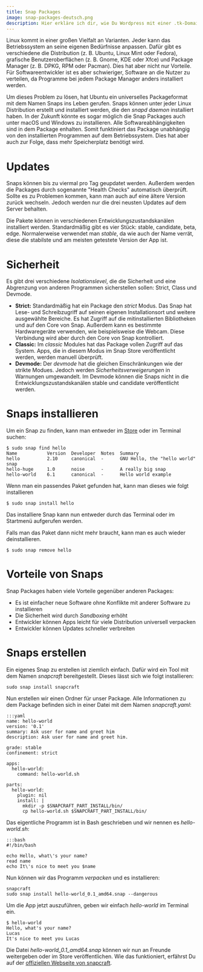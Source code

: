 ```yaml
---
title: Snap Packages
image: snap-packages-deutsch.png
description: Hier erkläre ich dir, wie Du Wordpress mit einer .tk-Domain einrichtet. Dafür verwenden wir freenom zur Domainregistrierung und Hostinger als Webhoster.
---
```


Linux kommt in einer großen Vielfalt an Varianten. Jeder kann das Betriebssystem an seine eigenen Bedürfnisse anpassen. Dafür gibt es verschiedene die Distribution (z. B. Ubuntu, Linux Mint oder Fedora), grafische Benutzeroberflächen (z. B. Gnome, KDE oder Xfce) und Package Manager (z. B. DPKG, RPM oder Pacman). Dies hat aber nicht nur Vorteile. Für Softwareentwickler ist es  aber schwieriger, Software an die Nutzer zu verteilen, da Programme bei jedem Package Manager anders installiert werden. 

Um dieses Problem zu lösen, hat Ubuntu ein universelles Packageformat mit dem Namen Snaps ins Leben gerufen. Snaps können unter jeder Linux Distribution erstellt und installiert werden, die den *snapd daemon* installiert haben. In der Zukunft könnte es sogar möglich die Snap Packages auch unter macOS und Windows zu installieren. Alle Softwareabhängigkeiten sind in dem Package enhalten. Somit funktiniert das Package unabhängig von den installierten Programmen auf dem Betriebssystem. Dies hat aber auch zur Folge, dass mehr Speicherplatz benötigt wird.

# Updates

Snaps können bis zu viermal pro Tag geupdatet werden. Außerdem werden die Packages durch sogenannte "Health Checks" automatisch überprüft. Sollte es zu Problemen kommen, kann man auch auf eine ältere Version zurück wechseln. Jedoch werden nur die drei neusten Updates auf dem Server behalten.

Die Pakete können in verschiedenen Entwicklungszustandskanälen installiert werden. Standardmäßig gibt es vier Stück: stable, candidate, beta, edge. Normalerweise verwendet man *stable*, da wie auch der Name verrät, diese die stabilste und am meisten getestete Version der App ist.

# Sicherheit

Es gibt drei verschiedene *Isolationslevel*, die die Sicherheit und eine Abgrenzung von anderen Programmen sicherstellen sollen: Strict, Class und Devmode.

- **Strict:** Standardmäßig hat ein Package den *strict* Modus. Das Snap hat Lese- und Schreibzugriff auf seinen eigenen Installationsort und weitere ausgewählte Bereiche. Es hat Zugriff auf die mitinstallierten Bibliotheken und auf den Core von Snap. Außerdem kann es bestimmte Hardwaregeräte verwenden, wie beispielsweise die Webcam. Diese Verbindung wird aber durch den Core von Snap kontrolliert.
- **Classic:** Im *classic* Modules hat das Package vollen Zugriff auf das System. Apps, die in diesem Modus im Snap Store veröffentlicht werden, werden manuell überprüft.
- **Devmode:** Der *devmode* hat die gleichen Einschränkungen wie der strikte Modues. Jedoch werden *Sicherheitsverweigerungen* in Warnungen umgewandelt. Im Devmode können die Snaps nicht in die Entwicklungszustandskanälen stable und candidate veröffentlicht werden.

# Snaps installieren

Um ein Snap zu finden, kann man entweder im [Store](https://snapcraft.io/store) oder im Terminal suchen:

    $ sudo snap find hello
    Name           Version  Developer  Notes  Summary
    hello          2.10     canonical  -      GNU Hello, the "hello world" snap
    hello-huge     1.0      noise      -      A really big snap
    hello-world    6.1      canonical  -      Hello world example

Wenn man ein passendes Paket gefunden hat, kann man dieses wie folgt installieren

    $ sudo snap install hello

Das installiere Snap kann nun entweder durch das Terminal oder im Startmenü aufgerufen werden.

Falls man das Paket dann nicht mehr braucht, kann man es auch wieder deinstallieren.

    $ sudo snap remove hello


# Vorteile von Snaps

Snap Packages haben viele Vorteile gegenüber anderen Packages:

- Es ist einfacher neue Software ohne Konflikte mit anderer Software zu installieren
- Die Sicherheit wird durch *Sandboxing* erhöht
- Entwickler können Apps leicht für viele Distribution universell verpacken
- Entwickler können Updates schneller verbreiten

# Snaps erstellen

Ein eigenes Snap zu erstellen ist ziemlich einfach. Dafür wird ein Tool mit dem Namen *snapcraft* bereitgestellt. Dieses lässt sich wie folgt installieren:

    sudo snap install snapcraft

Nun erstellen wir einen Ordner für unser Package. Alle Informationen zu dem Package befinden sich in einer Datei mit dem Namen *snapcraft.yaml*:

    :::yaml
    name: hello-world
    version: '0.1'
    summary: Ask user for name and greet him
    description: Ask user for name and greet him.

    grade: stable
    confinement: strict

    apps:
      hello-world:
        command: hello-world.sh

    parts:
      hello-world:
        plugin: nil
        install: |
          mkdir -p $SNAPCRAFT_PART_INSTALL/bin/
          cp hello-world.sh $SNAPCRAFT_PART_INSTALL/bin/

Das eigentliche Programm ist in Bash geschrieben und wir nennen es *hello-world.sh*:

    :::bash
    #!/bin/bash

    echo Hello, what\'s your name?
    read name
    echo It\'s nice to meet you $name

Nun können wir das Programm *verpacken* und es installieren:

    snapcraft
    sudo snap install hello-world_0.1_amd64.snap --dangerous

Um die App jetzt auszuführen, geben wir einfach *hello-world* im Terminal ein.

    $ hello-world
    Hello, what's your name?
    Lucas
    It's nice to meet you Lucas

Die Datei *hello-world_0.1_amd64.snap* können wir nun an Freunde weitergeben oder im Store veröffentlichen. Wie das funktioniert, erfährst Du auf der [offiziellen Webseite von snapcraft](https://docs.snapcraft.io/build-snaps/publish).